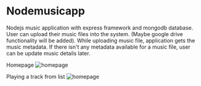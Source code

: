 # Nodemusicapp
 Nodejs music application with express framework and mongodb database. User can upload their music files into the system. (Maybe google drive functionality will be added). While uploading music file, application gets the music metadata. If there isn't any metadata available for a music file, user can be update music details later.
 
 Homepage
![homepage](http://i65.tinypic.com/2wdzslv.png)

Playing a track from list
![homepage](http://i66.tinypic.com/m9orpt.png)
